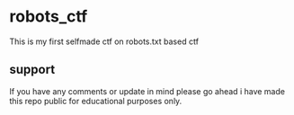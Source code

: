 # robots_ctf

This is my first selfmade ctf on robots.txt based ctf 

## support
If you have any comments or update in mind please go ahead i have made this repo public for educational purposes only.

